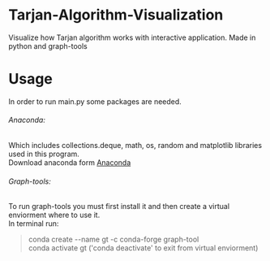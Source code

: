 # Tarjan-Algorithm-Visualization
Visualize how Tarjan algorithm works with interactive application. Made in python and graph-tools

# Usage
In order to run main.py some packages are needed.<br/>
###### Anaconda:
Which includes collections.deque, math, os, random and matplotlib libraries used in this program.<br/>
Download anaconda form [Anaconda](https://www.anaconda.com/products/individual)<br/>
###### Graph-tools:
To run graph-tools you must first install it and then create a virtual enviorment where to use it.<br/>
In terminal run: <br/>
> conda create --name gt -c conda-forge graph-tool<br/>
> conda activate gt ('conda deactivate' to exit from virtual enviorment)



